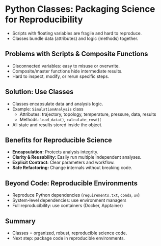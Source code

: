 # Python Classes: Packaging Science for Reproducibility

- Scripts with floating variables are fragile and hard to reproduce.
- Classes bundle data (attributes) and logic (methods) together.

## Problems with Scripts & Composite Functions
- Disconnected variables: easy to misuse or overwrite.
- Composite/master functions hide intermediate results.
- Hard to inspect, modify, or rerun specific steps.

## Solution: Use Classes
- Classes encapsulate data and analysis logic.
- Example: `SimulationAnalysis` class
  - Attributes: trajectory, topology, temperature, pressure, data, results
  - Methods: `load_data()`, `calculate_rmsd()`
- All state and results stored inside the object.

## Benefits for Reproducible Science
- **Encapsulation:** Protects analysis integrity.
- **Clarity & Reusability:** Easily run multiple independent analyses.
- **Explicit Contract:** Clear parameters and workflow.
- **Safe Refactoring:** Change internals without breaking code.

## Beyond Code: Reproducible Environments
- Reproduce Python dependencies (`requirements.txt`, `conda`, `uv`)
- System-level dependencies: use environment managers
- Full reproducibility: use containers (Docker, Apptainer)

## Summary
- Classes = organized, robust, reproducible science code.
- Next step: package code in reproducible environments.



